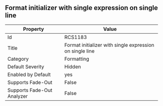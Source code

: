 ## Format initializer with single expression on single line

Property | Value
--- | --- 
Id | RCS1183
Title | Format initializer with single expression on single line
Category | Formatting
Default Severity | Hidden
Enabled by Default | yes
Supports Fade-Out | False
Supports Fade-Out Analyzer | False
